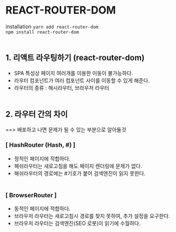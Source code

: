 # REACT-ROUTER-DOM
installation
`yarn add react-router-dom` <br/>
`npm install react-router-dom`<br/><br/>

## 1. 리액트 라우팅하기 (react-router-dom)
- SPA 특성상 페이지 여러개를 이용한 이동이 불가능하다.
- 라우터 컴포넌트가 여러 컴포넌트 사이를 이동할 수 있게 해준다.
- 라우터의 종류 : 해시라우터, 브라우저 라우터 <br><br>

## 2. 라우터 간의 차이 
==> 배포하고 나면 문제가 될 수 있는 부분으로 알아둘것<br>

### [ HashRouter (Hash, #) ]<br>
- 정적인 페이지에 적합하다.
- 해쉬라우터는 새로고침을 해도 페이지 렌더링에 문제가 없다.
- 해쉬라우터의 경로에는 #기호가 붙어 검색엔진이 읽지 못한다.
<br><br>
### [ BrowserRouter ]<br>
- 동적인 페이지에 적합하다.
- 브라우저 라우터는 새로고침시 경로를 찾지 못하여, 추가 설정을 요구한다.
- 브라우저 라우터는 검색엔진(SEO 로봇)이 읽기에 수월하다.

<br><br>




